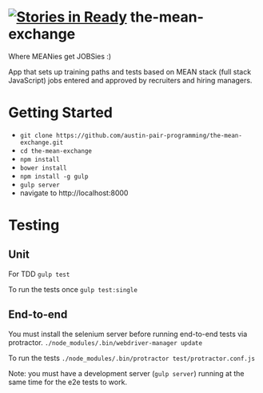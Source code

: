 [![Stories in Ready](https://badge.waffle.io/austin-pair-programming/the-mean-exchange.png?label=ready&title=Ready)](https://waffle.io/austin-pair-programming/the-mean-exchange)
the-mean-exchange
=================

Where MEANies get JOBSies :)

App that sets up training paths and tests based on MEAN stack (full stack JavaScript) jobs
entered and approved by recruiters and hiring managers.


Getting Started
===============

* `git clone https://github.com/austin-pair-programming/the-mean-exchange.git`
* `cd the-mean-exchange`
* `npm install`
* `bower install`
* `npm install -g gulp`
* `gulp server`
* navigate to http://localhost:8000


Testing
=======

Unit
----

For TDD
`gulp test`

To run the tests once
`gulp test:single`

End-to-end
----------

You must install the selenium server before running end-to-end tests via protractor. 
`./node_modules/.bin/webdriver-manager update`

To run the tests 
`./node_modules/.bin/protractor test/protractor.conf.js`

Note: you must have a development server (`gulp server`) running at the same time for the e2e tests to work.
